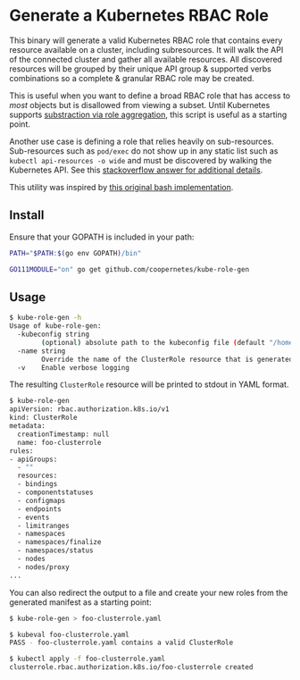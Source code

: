 # Generate a Kubernetes RBAC Role

This binary will generate a valid Kubernetes RBAC role that contains every resource available on a cluster, including subresources. It will walk the API of the connected cluster and gather all available resources. All discovered resources will be grouped by their unique API group & supported verbs combinations so a complete & granular RBAC role may be created.

This is useful when you want to define a broad RBAC role that has access to _most_ objects but is disallowed from viewing a subset. Until Kubernetes supports [substraction via role aggregation](https://github.com/kubernetes/kubernetes/issues/70387), this script is useful as a starting point.

Another use case is defining a role that relies heavily on sub-resources. Sub-resources such as `pod/exec` do not show up in any static list such as `kubectl api-resources -o wide` and must be discovered by walking the Kubernetes API. See this [stackoverflow answer for additional details](https://stackoverflow.com/a/51289417).

This utility was inspired by [this original bash implementation](https://stackoverflow.com/a/57892189).

## Install

Ensure that your GOPATH is included in your path:

```bash
PATH="$PATH:$(go env GOPATH)/bin"
```

```bash
GO111MODULE="on" go get github.com/coopernetes/kube-role-gen
```

## Usage

```bash
$ kube-role-gen -h
Usage of kube-role-gen:
  -kubeconfig string
        (optional) absolute path to the kubeconfig file (default "/home/tom/.kube/config")
  -name string
        Override the name of the ClusterRole resource that is generated (default "foo-clusterrole")
  -v    Enable verbose logging
```

The resulting `ClusterRole` resource will be printed to stdout in YAML format.

```bash
$ kube-role-gen
apiVersion: rbac.authorization.k8s.io/v1
kind: ClusterRole
metadata:
  creationTimestamp: null
  name: foo-clusterrole
rules:
- apiGroups:
  - ""
  resources:
  - bindings
  - componentstatuses
  - configmaps
  - endpoints
  - events
  - limitranges
  - namespaces
  - namespaces/finalize
  - namespaces/status
  - nodes
  - nodes/proxy
...
```

You can also redirect the output to a file and create your new roles from the generated manifest as a starting point:

```bash
$ kube-role-gen > foo-clusterrole.yaml

$ kubeval foo-clusterrole.yaml
PASS - foo-clusterrole.yaml contains a valid ClusterRole

$ kubectl apply -f foo-clusterrole.yaml
clusterrole.rbac.authorization.k8s.io/foo-clusterrole created
```
